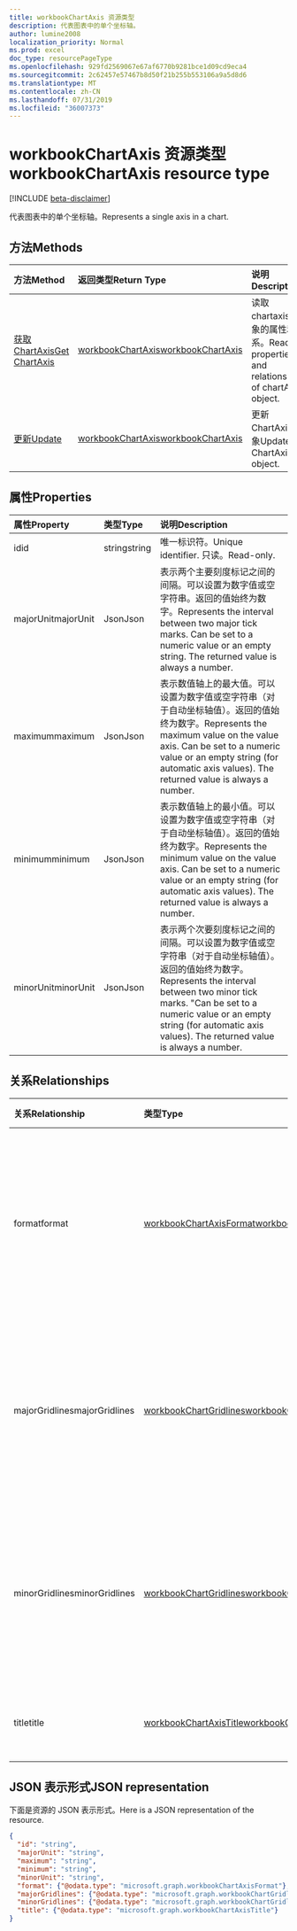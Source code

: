 ```yaml
---
title: workbookChartAxis 资源类型
description: 代表图表中的单个坐标轴。
author: lumine2008
localization_priority: Normal
ms.prod: excel
doc_type: resourcePageType
ms.openlocfilehash: 929fd2569067e67af6770b9281bce1d09cd9eca4
ms.sourcegitcommit: 2c62457e57467b8d50f21b255b553106a9a5d8d6
ms.translationtype: MT
ms.contentlocale: zh-CN
ms.lasthandoff: 07/31/2019
ms.locfileid: "36007373"
---
```

# <a name="workbookchartaxis-resource-type"></a><span data-ttu-id="14f5c-103">workbookChartAxis 资源类型</span><span class="sxs-lookup"><span data-stu-id="14f5c-103">workbookChartAxis resource type</span></span>

[!INCLUDE [beta-disclaimer](../../includes/beta-disclaimer.md)]

<span data-ttu-id="14f5c-104">代表图表中的单个坐标轴。</span><span class="sxs-lookup"><span data-stu-id="14f5c-104">Represents a single axis in a chart.</span></span>


## <a name="methods"></a><span data-ttu-id="14f5c-105">方法</span><span class="sxs-lookup"><span data-stu-id="14f5c-105">Methods</span></span>

| <span data-ttu-id="14f5c-106">方法</span><span class="sxs-lookup"><span data-stu-id="14f5c-106">Method</span></span>           | <span data-ttu-id="14f5c-107">返回类型</span><span class="sxs-lookup"><span data-stu-id="14f5c-107">Return Type</span></span>    |<span data-ttu-id="14f5c-108">说明</span><span class="sxs-lookup"><span data-stu-id="14f5c-108">Description</span></span>|
|:---------------|:--------|:----------|
|[<span data-ttu-id="14f5c-109">获取 ChartAxis</span><span class="sxs-lookup"><span data-stu-id="14f5c-109">Get ChartAxis</span></span>](../api/chartaxis-get.md) | [<span data-ttu-id="14f5c-110">workbookChartAxis</span><span class="sxs-lookup"><span data-stu-id="14f5c-110">workbookChartAxis</span></span>](workbookchartaxis.md) |<span data-ttu-id="14f5c-111">读取 chartaxis 对象的属性和关系。</span><span class="sxs-lookup"><span data-stu-id="14f5c-111">Read properties and relationships of chartAxis object.</span></span>|
|[<span data-ttu-id="14f5c-112">更新</span><span class="sxs-lookup"><span data-stu-id="14f5c-112">Update</span></span>](../api/chartaxis-update.md) | [<span data-ttu-id="14f5c-113">workbookChartAxis</span><span class="sxs-lookup"><span data-stu-id="14f5c-113">workbookChartAxis</span></span>](workbookchartaxis.md)   |<span data-ttu-id="14f5c-114">更新 ChartAxis 对象</span><span class="sxs-lookup"><span data-stu-id="14f5c-114">Update ChartAxis object.</span></span> |

## <a name="properties"></a><span data-ttu-id="14f5c-115">属性</span><span class="sxs-lookup"><span data-stu-id="14f5c-115">Properties</span></span>
| <span data-ttu-id="14f5c-116">属性</span><span class="sxs-lookup"><span data-stu-id="14f5c-116">Property</span></span>     | <span data-ttu-id="14f5c-117">类型</span><span class="sxs-lookup"><span data-stu-id="14f5c-117">Type</span></span>   |<span data-ttu-id="14f5c-118">说明</span><span class="sxs-lookup"><span data-stu-id="14f5c-118">Description</span></span>|
|:---------------|:--------|:----------|
| <span data-ttu-id="14f5c-119">id</span><span class="sxs-lookup"><span data-stu-id="14f5c-119">id</span></span>       |<span data-ttu-id="14f5c-120">string</span><span class="sxs-lookup"><span data-stu-id="14f5c-120">string</span></span>   | <span data-ttu-id="14f5c-121">唯一标识符。</span><span class="sxs-lookup"><span data-stu-id="14f5c-121">Unique identifier.</span></span> <span data-ttu-id="14f5c-122">只读。</span><span class="sxs-lookup"><span data-stu-id="14f5c-122">Read-only.</span></span>|
|<span data-ttu-id="14f5c-123">majorUnit</span><span class="sxs-lookup"><span data-stu-id="14f5c-123">majorUnit</span></span>|<span data-ttu-id="14f5c-124">Json</span><span class="sxs-lookup"><span data-stu-id="14f5c-124">Json</span></span>|<span data-ttu-id="14f5c-p102">表示两个主要刻度标记之间的间隔。可以设置为数字值或空字符串。返回的值始终为数字。</span><span class="sxs-lookup"><span data-stu-id="14f5c-p102">Represents the interval between two major tick marks. Can be set to a numeric value or an empty string.  The returned value is always a number.</span></span>|
|<span data-ttu-id="14f5c-128">maximum</span><span class="sxs-lookup"><span data-stu-id="14f5c-128">maximum</span></span>|<span data-ttu-id="14f5c-129">Json</span><span class="sxs-lookup"><span data-stu-id="14f5c-129">Json</span></span>|<span data-ttu-id="14f5c-p103">表示数值轴上的最大值。可以设置为数字值或空字符串（对于自动坐标轴值）。返回的值始终为数字。</span><span class="sxs-lookup"><span data-stu-id="14f5c-p103">Represents the maximum value on the value axis.  Can be set to a numeric value or an empty string (for automatic axis values).  The returned value is always a number.</span></span>|
|<span data-ttu-id="14f5c-133">minimum</span><span class="sxs-lookup"><span data-stu-id="14f5c-133">minimum</span></span>|<span data-ttu-id="14f5c-134">Json</span><span class="sxs-lookup"><span data-stu-id="14f5c-134">Json</span></span>|<span data-ttu-id="14f5c-p104">表示数值轴上的最小值。可以设置为数字值或空字符串（对于自动坐标轴值）。返回的值始终为数字。</span><span class="sxs-lookup"><span data-stu-id="14f5c-p104">Represents the minimum value on the value axis. Can be set to a numeric value or an empty string (for automatic axis values).  The returned value is always a number.</span></span>|
|<span data-ttu-id="14f5c-138">minorUnit</span><span class="sxs-lookup"><span data-stu-id="14f5c-138">minorUnit</span></span>|<span data-ttu-id="14f5c-139">Json</span><span class="sxs-lookup"><span data-stu-id="14f5c-139">Json</span></span>|<span data-ttu-id="14f5c-p105">表示两个次要刻度标记之间的间隔。可以设置为数字值或空字符串（对于自动坐标轴值）。返回的值始终为数字。</span><span class="sxs-lookup"><span data-stu-id="14f5c-p105">Represents the interval between two minor tick marks. "Can be set to a numeric value or an empty string (for automatic axis values). The returned value is always a number.</span></span>|

## <a name="relationships"></a><span data-ttu-id="14f5c-143">关系</span><span class="sxs-lookup"><span data-stu-id="14f5c-143">Relationships</span></span>
| <span data-ttu-id="14f5c-144">关系</span><span class="sxs-lookup"><span data-stu-id="14f5c-144">Relationship</span></span> | <span data-ttu-id="14f5c-145">类型</span><span class="sxs-lookup"><span data-stu-id="14f5c-145">Type</span></span>   |<span data-ttu-id="14f5c-146">说明</span><span class="sxs-lookup"><span data-stu-id="14f5c-146">Description</span></span>|
|:---------------|:--------|:----------|
|<span data-ttu-id="14f5c-147">format</span><span class="sxs-lookup"><span data-stu-id="14f5c-147">format</span></span>|[<span data-ttu-id="14f5c-148">workbookChartAxisFormat</span><span class="sxs-lookup"><span data-stu-id="14f5c-148">workbookChartAxisFormat</span></span>](workbookchartaxisformat.md)|<span data-ttu-id="14f5c-p106">表示 chart 对象的格式，包括线条和字体格式。只读。</span><span class="sxs-lookup"><span data-stu-id="14f5c-p106">Represents the formatting of a chart object, which includes line and font formatting. Read-only.</span></span>|
|<span data-ttu-id="14f5c-151">majorGridlines</span><span class="sxs-lookup"><span data-stu-id="14f5c-151">majorGridlines</span></span>|[<span data-ttu-id="14f5c-152">workbookChartGridlines</span><span class="sxs-lookup"><span data-stu-id="14f5c-152">workbookChartGridlines</span></span>](workbookchartgridlines.md)|<span data-ttu-id="14f5c-p107">返回一个表示指定坐标轴的主要网格线的网格线对象。只读。</span><span class="sxs-lookup"><span data-stu-id="14f5c-p107">Returns a gridlines object that represents the major gridlines for the specified axis. Read-only.</span></span>|
|<span data-ttu-id="14f5c-155">minorGridlines</span><span class="sxs-lookup"><span data-stu-id="14f5c-155">minorGridlines</span></span>|[<span data-ttu-id="14f5c-156">workbookChartGridlines</span><span class="sxs-lookup"><span data-stu-id="14f5c-156">workbookChartGridlines</span></span>](workbookchartgridlines.md)|<span data-ttu-id="14f5c-p108">返回一个表示指定坐标轴的次要网格线的网格线对象。只读。</span><span class="sxs-lookup"><span data-stu-id="14f5c-p108">Returns a Gridlines object that represents the minor gridlines for the specified axis. Read-only.</span></span>|
|<span data-ttu-id="14f5c-159">title</span><span class="sxs-lookup"><span data-stu-id="14f5c-159">title</span></span>|[<span data-ttu-id="14f5c-160">workbookChartAxisTitle</span><span class="sxs-lookup"><span data-stu-id="14f5c-160">workbookChartAxisTitle</span></span>](workbookchartaxistitle.md)|<span data-ttu-id="14f5c-161">表示坐标轴标题。</span><span class="sxs-lookup"><span data-stu-id="14f5c-161">Represents the axis title.</span></span> <span data-ttu-id="14f5c-162">只读。</span><span class="sxs-lookup"><span data-stu-id="14f5c-162">Read-only.</span></span>|

## <a name="json-representation"></a><span data-ttu-id="14f5c-163">JSON 表示形式</span><span class="sxs-lookup"><span data-stu-id="14f5c-163">JSON representation</span></span>

<span data-ttu-id="14f5c-164">下面是资源的 JSON 表示形式。</span><span class="sxs-lookup"><span data-stu-id="14f5c-164">Here is a JSON representation of the resource.</span></span>

<!--{
  "blockType": "resource",
  "optionalProperties": [
    "title",
    "minorGridlines",
    "majorGridlines",
    "format"
   ],
  "keyProperty": "id",
  "@odata.type": "microsoft.graph.workbookChartAxis"
}-->

```json
{
  "id": "string",
  "majorUnit": "string",
  "maximum": "string",
  "minimum": "string",
  "minorUnit": "string",
  "format": {"@odata.type": "microsoft.graph.workbookChartAxisFormat"},
  "majorGridlines": {"@odata.type": "microsoft.graph.workbookChartGridlines"},
  "minorGridlines": {"@odata.type": "microsoft.graph.workbookChartGridlines"},
  "title": {"@odata.type": "microsoft.graph.workbookChartAxisTitle"}
}

```

<!-- uuid: 8fcb5dbc-d5aa-4681-8e31-b001d5168d79
2015-10-25 14:57:30 UTC -->
<!--
{
  "type": "#page.annotation",
  "description": "ChartAxis resource",
  "keywords": "",
  "section": "documentation",
  "tocPath": "",
  "suppressions": []
}
-->
